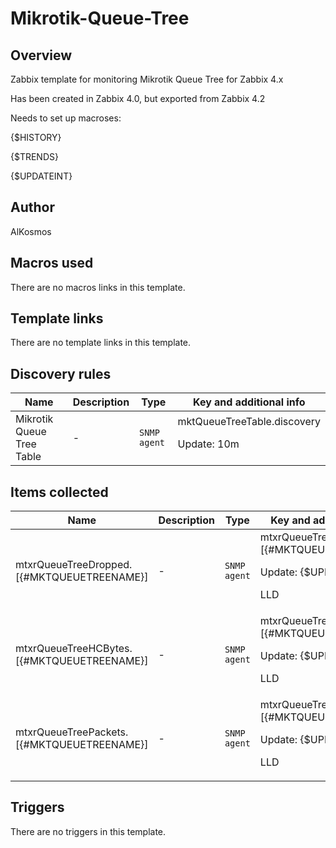 # Mikrotik-Queue-Tree

## Overview

Zabbix template for monitoring Mikrotik Queue Tree for Zabbix 4.x


Has been created in Zabbix 4.0, but exported from Zabbix 4.2


Needs to set up macroses:


{$HISTORY}


{$TRENDS}


{$UPDATEINT}



## Author

AlKosmos

## Macros used

There are no macros links in this template.

## Template links

There are no template links in this template.

## Discovery rules

|Name|Description|Type|Key and additional info|
|----|-----------|----|----|
|Mikrotik Queue Tree Table|<p>-</p>|`SNMP agent`|mktQueueTreeTable.discovery<p>Update: 10m</p>|
## Items collected

|Name|Description|Type|Key and additional info|
|----|-----------|----|----|
|mtxrQueueTreeDropped.[{#MKTQUEUETREENAME}]|<p>-</p>|`SNMP agent`|mtxrQueueTreeDropped.[{#MKTQUEUETREENAME}]<p>Update: {$UPDATEINT}</p><p>LLD</p>|
|mtxrQueueTreeHCBytes.[{#MKTQUEUETREENAME}]|<p>-</p>|`SNMP agent`|mtxrQueueTreeHCBytes.[{#MKTQUEUETREENAME}]<p>Update: {$UPDATEINT}</p><p>LLD</p>|
|mtxrQueueTreePackets.[{#MKTQUEUETREENAME}]|<p>-</p>|`SNMP agent`|mtxrQueueTreePackets.[{#MKTQUEUETREENAME}]<p>Update: {$UPDATEINT}</p><p>LLD</p>|
## Triggers

There are no triggers in this template.

